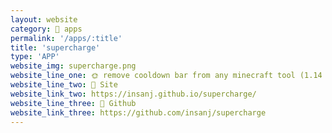 ```yaml
---
layout: website
category: 🏬 apps
permalink: '/apps/:title'
title: 'supercharge'
type: 'APP'
website_img: supercharge.png
website_line_one: 🌞 remove cooldown bar from any minecraft tool (1.14 19w11b)
website_line_two: 🚀 Site
website_link_two: https://insanj.github.io/supercharge/
website_line_three: 👾 Github
website_link_three: https://github.com/insanj/supercharge
---
```


